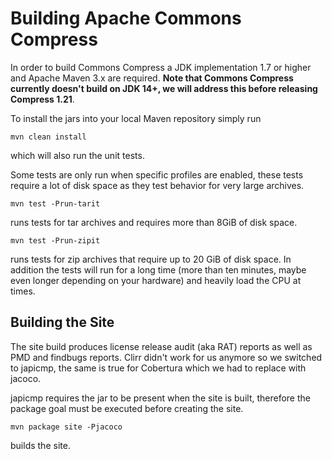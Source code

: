 <!---
 Licensed to the Apache Software Foundation (ASF) under one or more
 contributor license agreements.  See the NOTICE file distributed with
 this work for additional information regarding copyright ownership.
 The ASF licenses this file to You under the Apache License, Version 2.0
 (the "License"); you may not use this file except in compliance with
 the License.  You may obtain a copy of the License at

      http://www.apache.org/licenses/LICENSE-2.0

 Unless required by applicable law or agreed to in writing, software
 distributed under the License is distributed on an "AS IS" BASIS,
 WITHOUT WARRANTIES OR CONDITIONS OF ANY KIND, either express or implied.
 See the License for the specific language governing permissions and
 limitations under the License.
-->
# Building Apache Commons Compress

In order to build Commons Compress a JDK implementation 1.7 or higher
and Apache Maven 3.x are required. **Note that Commons Compress
currently doesn't build on JDK 14+, we will address this before
releasing Compress 1.21**.

To install the jars into your local Maven repository simply run

    mvn clean install

which will also run the unit tests.

Some tests are only run when specific profiles are enabled, these
tests require a lot of disk space as they test behavior for very large
archives.

    mvn test -Prun-tarit

runs tests for tar archives and requires more than 8GiB of disk space.

    mvn test -Prun-zipit

runs tests for zip archives that require up to 20 GiB of disk
space. In addition the tests will run for a long time (more than ten
minutes, maybe even longer depending on your hardware) and heavily
load the CPU at times.

## Building the Site

The site build produces license release audit (aka RAT) reports as
well as PMD and findbugs reports. Clirr didn't work for us anymore so
we switched to japicmp, the same is true for Cobertura which we had to
replace with jacoco.

japicmp requires the jar to be present when the site is built,
therefore the package goal must be executed before creating the site.

    mvn package site -Pjacoco

builds the site.
